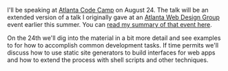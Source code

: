 I'll be speaking at [Atlanta Code Camp](http://atlantacodecamp.com) on August 24. The talk will be an extended version of a talk I originally gave at an [Atlanta Web Design Group](http://awdg.org) event earlier this summer. You can [read my summary of that event here](ssg-awdg).

On the 24th we'll dig into the material in a bit more detail and see examples to for how to accomplish common development tasks. If time permits we'll discuss how to use static site generators to build interfaces for web apps and how to extend the process with shell scripts and other techniques.